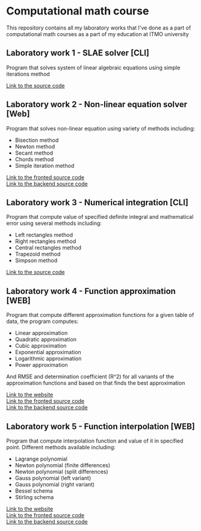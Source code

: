 # Computational math course

This repository contains all my laboratory works that I've done as a part of computational math courses as a part of my education at ITMO university

## Laboratory work 1 - SLAE solver [CLI]

Program that solves system of linear algebraic equations using simple iterations method

[Link to the source code](./)

## Laboratory work 2 - Non-linear equation solver [Web]

Program that solves non-linear equation using variety of methods including:

- Bisection method
- Newton method
- Secant method
- Chords method
- Simple iteration method

[Link to the fronted source code](./) \
[Link to the backend source code](./)

## Laboratory work 3 - Numerical integration [CLI]

Program that compute value of specified definite integral and mathematical error using several methods including:

- Left rectangles method
- Right rectangles method
- Central rectangles method
- Trapezoid method
- Simpson method

[Link to the source code](./)

## Laboratory work 4 - Function approximation [WEB]

Program that compute different approximation functions for a given table of data, the program computes:

- Linear approximation
- Quadratic approximation
- Cubic approximation
- Exponential approximation
- Logarithmic approximation
- Power approximation

And RMSE and determination coefficient (R^2) for all variants of the approximation functions and based on that finds the best approximation

[Link to the website](https://projects.armemius.ru/approximator) \
[Link to the fronted source code](./) \
[Link to the backend source code](./)

## Laboratory work 5 - Function interpolation [WEB]

Program that compute interpolation function and value of it in specified point. Different methods available including:

- Lagrange polynomial
- Newton polynomial (finite differences)
- Newton polynomial (split differences)
- Gauss polynomial (left variant)
- Gauss polynomial (right variant)
- Bessel schema
- Stirling schema

[Link to the website](https://projects.armemius.ru/interpolator) \
[Link to the fronted source code](./) \
[Link to the backend source code](./)
